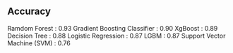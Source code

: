 ## Accuracy

Ramdom Forest : 0.93
Gradient Boosting Classifier : 0.90
XgBoost : 0.89
Decision Tree : 0.88
Logistic Regression : 0.87
LGBM : 0.87
Support Vector Machine (SVM) : 0.76
